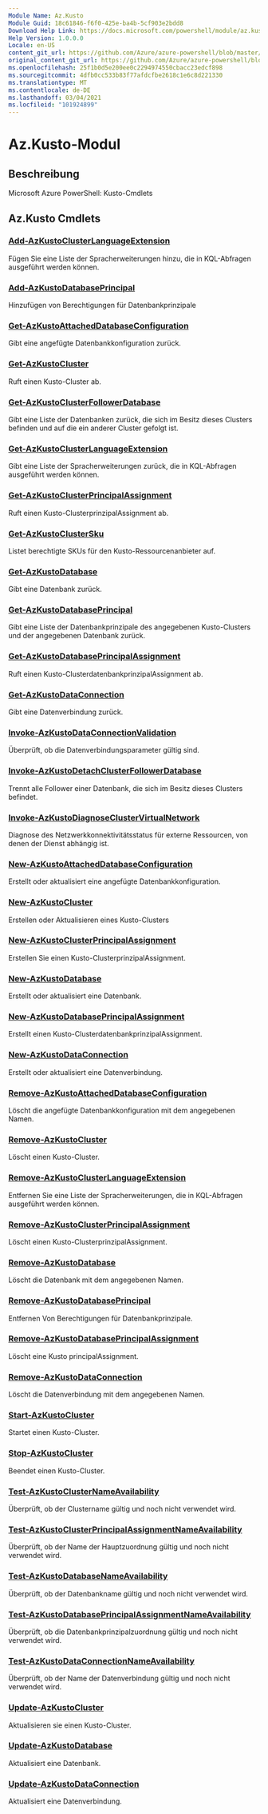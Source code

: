 ```yaml
---
Module Name: Az.Kusto
Module Guid: 18c61846-f6f0-425e-ba4b-5cf903e2bdd8
Download Help Link: https://docs.microsoft.com/powershell/module/az.kusto
Help Version: 1.0.0.0
Locale: en-US
content_git_url: https://github.com/Azure/azure-powershell/blob/master/src/Kusto/help/Az.Kusto.md
original_content_git_url: https://github.com/Azure/azure-powershell/blob/master/src/Kusto/help/Az.Kusto.md
ms.openlocfilehash: 25f1b0d5e200ee0c2294974550cbacc23edcf898
ms.sourcegitcommit: 4dfb0cc533b83f77afdcfbe2618c1e6c8d221330
ms.translationtype: MT
ms.contentlocale: de-DE
ms.lasthandoff: 03/04/2021
ms.locfileid: "101924899"
---
```

# Az.Kusto-Modul
## Beschreibung
Microsoft Azure PowerShell: Kusto-Cmdlets

## Az.Kusto Cmdlets
### [Add-AzKustoClusterLanguageExtension](Add-AzKustoClusterLanguageExtension.md)
Fügen Sie eine Liste der Spracherweiterungen hinzu, die in KQL-Abfragen ausgeführt werden können.

### [Add-AzKustoDatabasePrincipal](Add-AzKustoDatabasePrincipal.md)
Hinzufügen von Berechtigungen für Datenbankprinzipale

### [Get-AzKustoAttachedDatabaseConfiguration](Get-AzKustoAttachedDatabaseConfiguration.md)
Gibt eine angefügte Datenbankkonfiguration zurück.

### [Get-AzKustoCluster](Get-AzKustoCluster.md)
Ruft einen Kusto-Cluster ab.

### [Get-AzKustoClusterFollowerDatabase](Get-AzKustoClusterFollowerDatabase.md)
Gibt eine Liste der Datenbanken zurück, die sich im Besitz dieses Clusters befinden und auf die ein anderer Cluster gefolgt ist.

### [Get-AzKustoClusterLanguageExtension](Get-AzKustoClusterLanguageExtension.md)
Gibt eine Liste der Spracherweiterungen zurück, die in KQL-Abfragen ausgeführt werden können.

### [Get-AzKustoClusterPrincipalAssignment](Get-AzKustoClusterPrincipalAssignment.md)
Ruft einen Kusto-ClusterprinzipalAssignment ab.

### [Get-AzKustoClusterSku](Get-AzKustoClusterSku.md)
Listet berechtigte SKUs für den Kusto-Ressourcenanbieter auf.

### [Get-AzKustoDatabase](Get-AzKustoDatabase.md)
Gibt eine Datenbank zurück.

### [Get-AzKustoDatabasePrincipal](Get-AzKustoDatabasePrincipal.md)
Gibt eine Liste der Datenbankprinzipale des angegebenen Kusto-Clusters und der angegebenen Datenbank zurück.

### [Get-AzKustoDatabasePrincipalAssignment](Get-AzKustoDatabasePrincipalAssignment.md)
Ruft einen Kusto-ClusterdatenbankprinzipalAssignment ab.

### [Get-AzKustoDataConnection](Get-AzKustoDataConnection.md)
Gibt eine Datenverbindung zurück.

### [Invoke-AzKustoDataConnectionValidation](Invoke-AzKustoDataConnectionValidation.md)
Überprüft, ob die Datenverbindungsparameter gültig sind.

### [Invoke-AzKustoDetachClusterFollowerDatabase](Invoke-AzKustoDetachClusterFollowerDatabase.md)
Trennt alle Follower einer Datenbank, die sich im Besitz dieses Clusters befindet.

### [Invoke-AzKustoDiagnoseClusterVirtualNetwork](Invoke-AzKustoDiagnoseClusterVirtualNetwork.md)
Diagnose des Netzwerkkonnektivitätsstatus für externe Ressourcen, von denen der Dienst abhängig ist.

### [New-AzKustoAttachedDatabaseConfiguration](New-AzKustoAttachedDatabaseConfiguration.md)
Erstellt oder aktualisiert eine angefügte Datenbankkonfiguration.

### [New-AzKustoCluster](New-AzKustoCluster.md)
Erstellen oder Aktualisieren eines Kusto-Clusters

### [New-AzKustoClusterPrincipalAssignment](New-AzKustoClusterPrincipalAssignment.md)
Erstellen Sie einen Kusto-ClusterprinzipalAssignment.

### [New-AzKustoDatabase](New-AzKustoDatabase.md)
Erstellt oder aktualisiert eine Datenbank.

### [New-AzKustoDatabasePrincipalAssignment](New-AzKustoDatabasePrincipalAssignment.md)
Erstellt einen Kusto-ClusterdatenbankprinzipalAssignment.

### [New-AzKustoDataConnection](New-AzKustoDataConnection.md)
Erstellt oder aktualisiert eine Datenverbindung.

### [Remove-AzKustoAttachedDatabaseConfiguration](Remove-AzKustoAttachedDatabaseConfiguration.md)
Löscht die angefügte Datenbankkonfiguration mit dem angegebenen Namen.

### [Remove-AzKustoCluster](Remove-AzKustoCluster.md)
Löscht einen Kusto-Cluster.

### [Remove-AzKustoClusterLanguageExtension](Remove-AzKustoClusterLanguageExtension.md)
Entfernen Sie eine Liste der Spracherweiterungen, die in KQL-Abfragen ausgeführt werden können.

### [Remove-AzKustoClusterPrincipalAssignment](Remove-AzKustoClusterPrincipalAssignment.md)
Löscht einen Kusto-ClusterprinzipalAssignment.

### [Remove-AzKustoDatabase](Remove-AzKustoDatabase.md)
Löscht die Datenbank mit dem angegebenen Namen.

### [Remove-AzKustoDatabasePrincipal](Remove-AzKustoDatabasePrincipal.md)
Entfernen Von Berechtigungen für Datenbankprinzipale.

### [Remove-AzKustoDatabasePrincipalAssignment](Remove-AzKustoDatabasePrincipalAssignment.md)
Löscht eine Kusto principalAssignment.

### [Remove-AzKustoDataConnection](Remove-AzKustoDataConnection.md)
Löscht die Datenverbindung mit dem angegebenen Namen.

### [Start-AzKustoCluster](Start-AzKustoCluster.md)
Startet einen Kusto-Cluster.

### [Stop-AzKustoCluster](Stop-AzKustoCluster.md)
Beendet einen Kusto-Cluster.

### [Test-AzKustoClusterNameAvailability](Test-AzKustoClusterNameAvailability.md)
Überprüft, ob der Clustername gültig und noch nicht verwendet wird.

### [Test-AzKustoClusterPrincipalAssignmentNameAvailability](Test-AzKustoClusterPrincipalAssignmentNameAvailability.md)
Überprüft, ob der Name der Hauptzuordnung gültig und noch nicht verwendet wird.

### [Test-AzKustoDatabaseNameAvailability](Test-AzKustoDatabaseNameAvailability.md)
Überprüft, ob der Datenbankname gültig und noch nicht verwendet wird.

### [Test-AzKustoDatabasePrincipalAssignmentNameAvailability](Test-AzKustoDatabasePrincipalAssignmentNameAvailability.md)
Überprüft, ob die Datenbankprinzipalzuordnung gültig und noch nicht verwendet wird.

### [Test-AzKustoDataConnectionNameAvailability](Test-AzKustoDataConnectionNameAvailability.md)
Überprüft, ob der Name der Datenverbindung gültig und noch nicht verwendet wird.

### [Update-AzKustoCluster](Update-AzKustoCluster.md)
Aktualisieren sie einen Kusto-Cluster.

### [Update-AzKustoDatabase](Update-AzKustoDatabase.md)
Aktualisiert eine Datenbank.

### [Update-AzKustoDataConnection](Update-AzKustoDataConnection.md)
Aktualisiert eine Datenverbindung.

